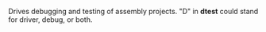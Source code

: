 Drives debugging and testing of assembly projects. "D" in **dtest** could stand for driver, debug, or both.